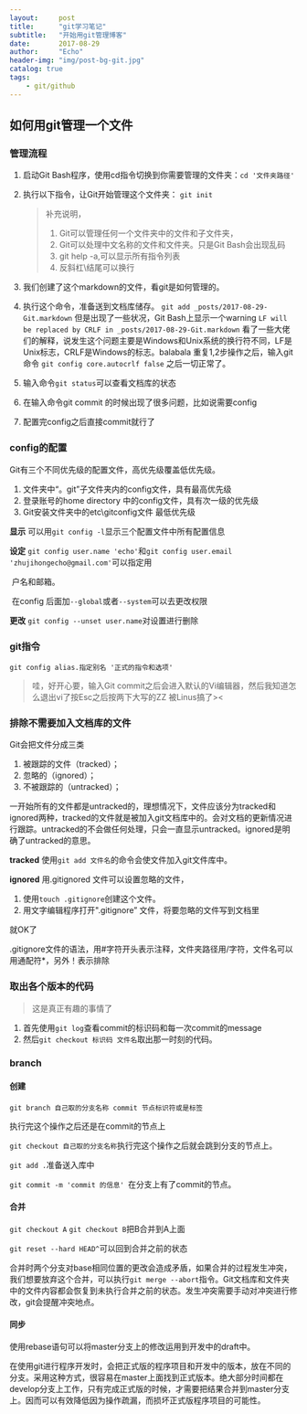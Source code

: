 ```yaml
---
layout:     post
title:      "git学习笔记"
subtitle:   "开始用git管理博客"
date:       2017-08-29
author:     "Echo"
header-img: "img/post-bg-git.jpg"
catalog: true
tags:
    - git/github
---
```


##  如何用git管理一个文件

### 管理流程

1. 启动Git Bash程序，使用cd指令切换到你需要管理的文件夹：`cd '文件夹路径'`

2. 执行以下指令，让Git开始管理这个文件夹：
   `git init`

   > 补充说明，
   >
   > 1. Git可以管理任何一个文件夹中的文件和子文件夹，
   > 2. Git可以处理中文名称的文件和文件夹。只是Git Bash会出现乱码
   > 3. git help -a,可以显示所有指令列表
   > 4. 反斜杠\结尾可以换行

3. 我们创建了这个markdown的文件，看git是如何管理的。

4. 执行这个命令，准备送到文档库储存。
   `git add _posts/2017-08-29-Git.markdown`
   但是出现了一些状况，Git Bash上显示一个warning
   `LF will be replaced by CRLF in _posts/2017-08-29-Git.markdown`
   看了一些大佬们的解释，说发生这个问题主要是Windows和Unix系统的换行符不同，LF是Unix标志，CRLF是Windows的标志。balabala
   重复1,2步操作之后，输入git命令
   `git config core.autocrlf false`
   之后一切正常了。

5. 输入命令`git status`可以查看文档库的状态

6. 在输入命令git commit 的时候出现了很多问题，比如说需要config

7. 配置完config之后直接commit就行了

### config的配置

Git有三个不同优先级的配置文件，高优先级覆盖低优先级。

1. 文件夹中“。git”子文件夹内的config文件，具有最高优先级
2. 登录账号的home directory 中的config文件，具有次一级的优先级
3. Git安装文件夹中的etc\gitconfig文件 最低优先级

**显示**           可以用`git config -l`显示三个配置文件中所有配置信息

**设定**               `git config user.name 'echo'`和`git config user.email 'zhujihongecho@gmail.com'`可以指定用                              

​                      户名和邮箱。

​                    在config 后面加`--global`或者`--system`可以去更改权限

**更改** `git config --unset user.name`对设置进行删除

### git指令

`git config alias.指定别名 '正式的指令和选项'`

> 哇，好开心要，输入Git commit之后会进入默认的Vi编辑器，然后我知道怎么退出vi了按Esc之后按两下大写的ZZ    被Linus搞了><

### 排除不需要加入文档库的文件   

Git会把文件分成三类

1. 被跟踪的文件（tracked）；
2. 忽略的（ignored）；
3. 不被跟踪的（untracked）；

一开始所有的文件都是untracked的，理想情况下，文件应该分为tracked和ignored两种，tracked的文件就是被加入git文档库中的。会对文档的更新情况进行跟踪。untracked的不会做任何处理，只会一直显示untracked。ignored是明确了untracked的意思。

**tracked**   使用`git add 文件名`的命令会使文件加入git文件库中。

**ignored**   用.gitignored 文件可以设置忽略的文件，

1.  使用`touch .gitignore`创建这个文件。
2.  用文字编辑程序打开".gitignore” 文件，将要忽略的文件写到文档里

就OK了

.gitignore文件的语法，用#字符开头表示注释，文件夹路径用/字符，文件名可以用通配符*，另外！表示排除

###   取出各个版本的代码

> 这是真正有趣的事情了

1. 首先使用`git log`查看commit的标识码和每一次commit的message
2. 然后`git checkout 标识码 文件名`取出那一时刻的代码。


### branch

#### 创建

`git branch 自己取的分支名称 commit 节点标识符或是标签`

执行完这个操作之后还是在commit的节点上

`git checkout 自己取的分支名称`执行完这个操作之后就会跳到分支的节点上。

`git add .`准备送入库中

`git commit -m 'commit 的信息' `在分支上有了commit的节点。

#### 合并

`git checkout A` `git checkout B`把B合并到A上面

`git reset --hard HEAD^`可以回到合并之前的状态

合并时两个分支对base相同位置的更改会造成矛盾，如果合并的过程发生冲突，我们想要放弃这个合并，可以执行`git merge --abort`指令。Git文档库和文件夹中的文件内容都会恢复到未执行合并之前的状态。发生冲突需要手动对冲突进行修改，git会提醒冲突地点。

#### 同步

使用rebase语句可以将master分支上的修改运用到开发中的draft中。

在使用git进行程序开发时，会把正式版的程序项目和开发中的版本，放在不同的分支。采用这种方式，很容易在master上面找到正式版本。绝大部分时间都在develop分支上工作，只有完成正式版的时候，才需要把结果合并到master分支上。因而可以有效降低因为操作疏漏，而损坏正式版程序项目的可能性。